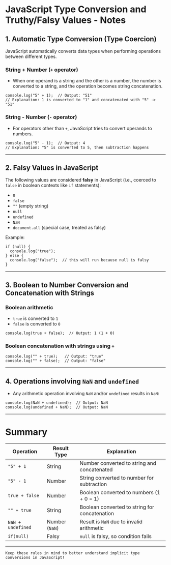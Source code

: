 
# JavaScript Type Conversion and Truthy/Falsy Values - Notes

## 1. Automatic Type Conversion (Type Coercion)

JavaScript automatically converts data types when performing operations between different types.

### String + Number (`+` operator)
- When one operand is a string and the other is a number, the number is converted to a string, and the operation becomes string concatenation.

```
console.log("5" + 1);  // Output: "51"
// Explanation: 1 is converted to "1" and concatenated with "5" -> "51"
```

### String - Number (`-` operator)
- For operators other than `+`, JavaScript tries to convert operands to numbers.

```
console.log("5" - 1);  // Output: 4
// Explanation: "5" is converted to 5, then subtraction happens
```

---

## 2. Falsy Values in JavaScript

The following values are considered **falsy** in JavaScript (i.e., coerced to `false` in boolean contexts like `if` statements):

- `0`
- `false`
- `""` (empty string)
- `null`
- `undefined`
- `NaN`
- `document.all` (special case, treated as falsy)

Example:

```
if (null) {
  console.log("true");
} else {
  console.log("false");  // this will run because null is falsy
}
```

---

## 3. Boolean to Number Conversion and Concatenation with Strings

### Boolean arithmetic

- `true` is converted to `1`
- `false` is converted to `0`

```
console.log(true + false);  // Output: 1 (1 + 0)
```

### Boolean concatenation with strings using `+`

```
console.log("" + true);   // Output: "true"
console.log("" + false);  // Output: "false"
```

---

## 4. Operations involving `NaN` and `undefined`

- Any arithmetic operation involving `NaN` and/or `undefined` results in `NaN`:

```
console.log(NaN + undefined);  // Output: NaN
console.log(undefined + NaN);  // Output: NaN
```

---

# Summary

| Operation         | Result Type               | Explanation                                     |
|-------------------|---------------------------|------------------------------------------------|
| `"5" + 1`         | String                    | Number converted to string and concatenated    |
| `"5" - 1`         | Number                    | String converted to number for subtraction     |
| `true + false`    | Number                    | Boolean converted to numbers (1 + 0 = 1)       |
| `"" + true`       | String                    | Boolean converted to string for concatenation  |
| `NaN + undefined` | Number (`NaN`)            | Result is `NaN` due to invalid arithmetic       |
| `if(null)`        | Falsy                     | `null` is falsy, so condition fails            |

---


```
Keep these rules in mind to better understand implicit type conversions in JavaScript!
```